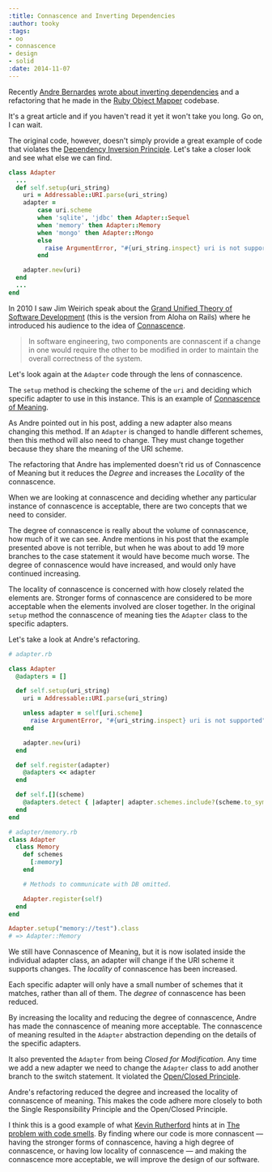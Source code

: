 ```yaml
---
:title: Connascence and Inverting Dependencies
:author: tooky
:tags:
- oo
- connascence
- design
- solid
:date: 2014-11-07
---
```

Recently [Andre Bernardes][andre] [wrote about inverting
dependencies][inverting] and a refactoring that he made in the [Ruby Object
Mapper][rom] codebase.

It's a great article and if you haven't read it yet it won't take you long.
Go on, I can wait.

The original code, however, doesn't simply provide a great example of code that
violates the [Dependency Inversion Principle][DIP]. Let's take a closer look and
see what else we can find.

```ruby
class Adapter
  ...
  def self.setup(uri_string)
    uri = Addressable::URI.parse(uri_string)
    adapter =
        case uri.scheme
        when 'sqlite', 'jdbc' then Adapter::Sequel
        when 'memory' then Adapter::Memory
        when 'mongo' then Adapter::Mongo
        else
          raise ArgumentError, "#{uri_string.inspect} uri is not supported"
        end

    adapter.new(uri)
  end
  ...
end
```

In 2010 I saw Jim Weirich speak about the [Grand Unified Theory of Software
Development][GUT] (this is the version from Aloha on Rails) where he introduced
his audience to the idea of [Connascence][connascence].

  > In software engineering, two components are connascent if a change in one
  > would require the other to be modified in order to maintain the overall
  > correctness of the system.

Let's look again at the `Adapter` code through the lens of connascence.

The `setup` method is checking the scheme of the `uri` and deciding which
specific adapter to use in this instance. This is an example of [Connascence of
Meaning][CoM].

As Andre pointed out in his post, adding a new adapter also means changing this
method. If an `Adapter` is changed to handle different schemes, then this method
will also need to change. They must change together because they share the
meaning of the URI scheme.

The refactoring that Andre has implemented doesn't rid us of Connascence of
Meaning but it reduces the *Degree* and increases the *Locality* of the
connascence.

When we are looking at connascence and deciding whether any particular instance
of connascence is acceptable, there are two concepts that we need to consider.

The degree of connascence is really about the volume of connascence, how much of
it we can see. Andre mentions in his post that the example presented above is
not terrible, but when he was about to add 19 more branches to the case
statement it would have become much worse. The degree of connascence would have
increased, and would only have continued increasing.

The locality of connascence is concerned with how closely related the elements
are. Stronger forms of connascence are considered to be more acceptable when the
elements involved are closer together. In the original `setup` method the
connascence of meaning ties the `Adapter` class to the specific adapters.

Let's take a look at Andre's refactoring.

```ruby
# adapter.rb

class Adapter
  @adapters = []

  def self.setup(uri_string)
    uri = Addressable::URI.parse(uri_string)

    unless adapter = self[uri.scheme]
      raise ArgumentError, "#{uri_string.inspect} uri is not supported"
    end

    adapter.new(uri)
  end

  def self.register(adapter)
    @adapters << adapter
  end

  def self.[](scheme)
    @adapters.detect { |adapter| adapter.schemes.include?(scheme.to_sym) }
  end
end

# adapter/memory.rb
class Adapter
  class Memory
    def schemes
      [:memory]
    end

    # Methods to communicate with DB omitted.

    Adapter.register(self)
  end
end

Adapter.setup("memory://test").class
# => Adapter::Memory
```

We still have Connascence of Meaning, but it is now isolated inside the
individual adapter class, an adapter will change if the URI scheme it supports
changes. The *locality* of connascence has been increased.

Each specific adapter will only have a small number of schemes that it matches,
rather than all of them. The *degree* of connascence has been reduced.

By increasing the locality and reducing the degree of connascence, Andre has
made the connascence of meaning more acceptable. The connascence of meaning
resulted in the `Adapter` abstraction depending on the details of the specific
adapters.

It also prevented the `Adapter` from being *Closed for Modification*. Any time
we add a new adapter we need to change the `Adapter` class to add another
branch to the switch statement. It violated the [Open/Closed Principle][ocp].

Andre's refactoring reduced the degree and increased the locality of connascence
of meaning. This makes the code adhere more closely to both the Single
Responsibility Principle and the Open/Closed Principle.

I think this is a good example of what [Kevin Rutherford][kevin] hints at in
[The problem with code smells][smells]. By finding where our code is
more connascent &mdash; having the stronger forms of connascence, having a high
degree of connascence, or having low locality of connascence &mdash; and making
the connascence more acceptable, we will improve the design of our software.

[andre]: http://twitter.com/abernardes
[inverting]: http://abernardes.github.io/2014/11/04/inverting-dependencies.html
[rom]: http://rom-rb.org
[DIP]: http://en.wikipedia.org/wiki/Dependency_inversion_principle
[GUT]: http://vimeo.com/10837903
[connascence]: http://en.wikipedia.org/wiki/Connascence_(computer_programming)
[CoM]: http://en.wikipedia.org/wiki/Connascence_(computer_programming)#Connascence_of_Meaning_.28CoM.29
[ocp]: http://en.wikipedia.org/wiki/Open/closed_principle
[kevin]: http://twitter.com/kevinrutherford
[smells]: http://silkandspinach.net/2012/09/03/the-problem-with-code-smells/
